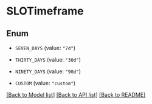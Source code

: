 # SLOTimeframe

## Enum

- `SEVEN_DAYS` (value: `"7d"`)

- `THIRTY_DAYS` (value: `"30d"`)

- `NINETY_DAYS` (value: `"90d"`)

- `CUSTOM` (value: `"custom"`)

[[Back to Model list]](../README.md#documentation-for-models) [[Back to API list]](../README.md#documentation-for-api-endpoints) [[Back to README]](../README.md)

